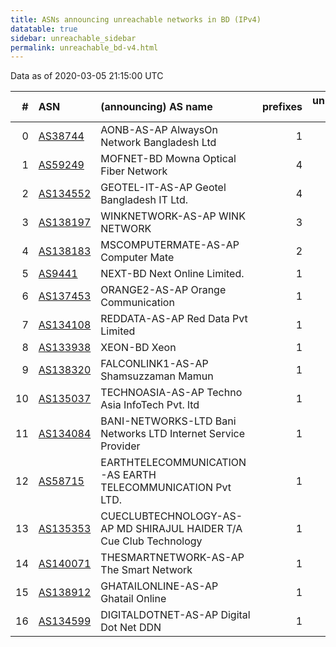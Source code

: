 ```yaml
---
title: ASNs announcing unreachable networks in BD (IPv4)
datatable: true
sidebar: unreachable_sidebar
permalink: unreachable_bd-v4.html
---
```


Data as of 2020-03-05 21:15:00 UTC


<div class="datatable-begin"></div>

|   # | ASN                                      | (announcing) AS name                                               |   prefixes |   unreachable /24s |
|----:|:-----------------------------------------|:-------------------------------------------------------------------|-----------:|-------------------:|
|   0 | [AS38744](unreachable_AS38744-v4.html)   | AONB-AS-AP AlwaysOn Network Bangladesh Ltd                         |          1 |                 16 |
|   1 | [AS59249](unreachable_AS59249-v4.html)   | MOFNET-BD Mowna Optical Fiber Network                              |          4 |                  4 |
|   2 | [AS134552](unreachable_AS134552-v4.html) | GEOTEL-IT-AS-AP Geotel Bangladesh IT Ltd.                          |          4 |                  4 |
|   3 | [AS138197](unreachable_AS138197-v4.html) | WINKNETWORK-AS-AP WINK NETWORK                                     |          3 |                  3 |
|   4 | [AS138183](unreachable_AS138183-v4.html) | MSCOMPUTERMATE-AS-AP Computer Mate                                 |          2 |                  2 |
|   5 | [AS9441](unreachable_AS9441-v4.html)     | NEXT-BD Next Online Limited.                                       |          1 |                  1 |
|   6 | [AS137453](unreachable_AS137453-v4.html) | ORANGE2-AS-AP Orange Communication                                 |          1 |                  1 |
|   7 | [AS134108](unreachable_AS134108-v4.html) | REDDATA-AS-AP Red Data Pvt Limited                                 |          1 |                  1 |
|   8 | [AS133938](unreachable_AS133938-v4.html) | XEON-BD Xeon                                                       |          1 |                  1 |
|   9 | [AS138320](unreachable_AS138320-v4.html) | FALCONLINK1-AS-AP Shamsuzzaman Mamun                               |          1 |                  1 |
|  10 | [AS135037](unreachable_AS135037-v4.html) | TECHNOASIA-AS-AP Techno Asia InfoTech Pvt. ltd                     |          1 |                  1 |
|  11 | [AS134084](unreachable_AS134084-v4.html) | BANI-NETWORKS-LTD Bani Networks LTD Internet Service Provider      |          1 |                  1 |
|  12 | [AS58715](unreachable_AS58715-v4.html)   | EARTHTELECOMMUNICATION-AS EARTH TELECOMMUNICATION Pvt LTD.         |          1 |                  1 |
|  13 | [AS135353](unreachable_AS135353-v4.html) | CUECLUBTECHNOLOGY-AS-AP MD SHIRAJUL HAIDER T/A Cue Club Technology |          1 |                  1 |
|  14 | [AS140071](unreachable_AS140071-v4.html) | THESMARTNETWORK-AS-AP The Smart Network                            |          1 |                  1 |
|  15 | [AS138912](unreachable_AS138912-v4.html) | GHATAILONLINE-AS-AP Ghatail Online                                 |          1 |                  1 |
|  16 | [AS134599](unreachable_AS134599-v4.html) | DIGITALDOTNET-AS-AP Digital Dot Net DDN                            |          1 |                  1 |

<div class="datatable-end"></div>